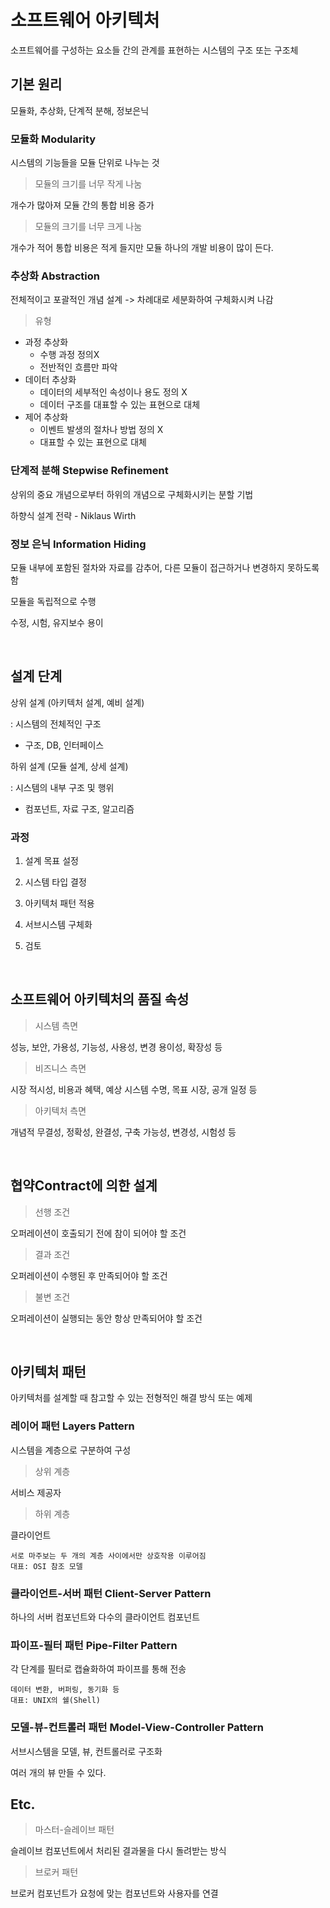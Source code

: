 # 소프트웨어 아키텍처

소프트웨어를 구성하는 요소들 간의 관계를 표현하는 시스템의 구조 또는 구조체

## 기본 원리

모듈화, 추상화, 단계적 분해, 정보은닉

### 모듈화 Modularity

시스템의 기능들을 모듈 단위로 나누는 것

> 모듈의 크기를 너무 작게 나눔

개수가 많아져 모듈 간의 통합 비용 증가

> 모듈의 크기를 너무 크게 나눔

개수가 적어 통합 비용은 적게 들지만 모듈 하나의 개발 비용이 많이 든다.

### 추상화 Abstraction

전체적이고 포괄적인 개념 설계 -> 차례대로 세분화하여 구체화시켜 나감

> 유형

- 과정 추상화
    - 수행 과정 정의X
    - 전반적인 흐름만 파악
- 데이터 추상화
    - 데이터의 세부적인 속성이나 용도 정의 X
    - 데이터 구조를 대표할 수 있는 표현으로 대체
- 제어 추상화
    - 이벤트 발생의 절차나 방법 정의 X
    - 대표할 수 있는 표현으로 대체

### 단계적 분해 Stepwise Refinement

상위의 중요 개념으로부터 하위의 개념으로 구체화시키는 분할 기법

하향식 설계 전략 - Niklaus Wirth

### 정보 은닉 Information Hiding

모듈 내부에 포함된 절차와 자료를 감추어, 다른 모듈이 접근하거나 변경하지 못하도록 함

모듈을 독립적으로 수행

수정, 시험, 유지보수 용이

<br/>

## 설계 단계

상위 설계 (아키텍처 설계, 예비 설계)

: 시스템의 전체적인 구조

- 구조, DB, 인터페이스

하위 설계 (모듈 설계, 상세 설계)

: 시스템의 내부 구조 및 행위

- 컴포넌트, 자료 구조, 알고리즘

### 과정

1. 설계 목표 설정

1. 시스템 타입 결정

1. 아키텍처 패턴 적용

1. 서브시스템 구체화

1. 검토

<br/>

## 소프트웨어 아키텍처의 품질 속성

> 시스템 측면

성능, 보안, 가용성, 기능성, 사용성, 변경 용이성, 확장성 등

> 비즈니스 측면

시장 적시성, 비용과 혜택, 예상 시스템 수명, 목표 시장, 공개 일정 등

> 아키텍처 측면

개념적 무결성, 정확성, 완결성, 구축 가능성, 변경성, 시험성 등

<br/>

## 협약Contract에 의한 설계

> 선행 조건

오퍼레이션이 호출되기 전에 참이 되어야 할 조건

> 결과 조건

오퍼레이션이 수행된 후 만족되어야 할 조건

> 불변 조건

오퍼레이션이 실행되는 동안 항상 만족되어야 할 조건

<br/>

## 아키텍처 패턴

아키텍처를 설계할 때 참고할 수 있는 전형적인 해결 방식 또는 예제

### 레이어 패턴 Layers Pattern

시스템을 계층으로 구분하여 구성

> 상위 계층

서비스 제공자

> 하위 계층

클라이언트

    서로 마주보는 두 개의 계층 사이에서만 상호작용 이루어짐
    대표: OSI 참조 모델

### 클라이언트-서버 패턴 Client-Server Pattern

하나의 서버 컴포넌트와 다수의 클라이언트 컴포넌트

### 파이프-필터 패턴 Pipe-Filter Pattern

각 단계를 필터로 캡슐화하여 파이프를 통해 전송

    데이터 변환, 버퍼링, 동기화 등
    대표: UNIX의 쉘(Shell)

### 모델-뷰-컨트롤러 패턴 Model-View-Controller Pattern

서브시스템을 모델, 뷰, 컨트롤러로 구조화

여러 개의 뷰 만들 수 있다.

## Etc.

> 마스터-슬레이브 패턴

슬레이브 컴포넌트에서 처리된 결과물을 다시 돌려받는 방식

> 브로커 패턴

브로커 컴포넌트가 요청에 맞는 컴포넌트와 사용자를 연결

